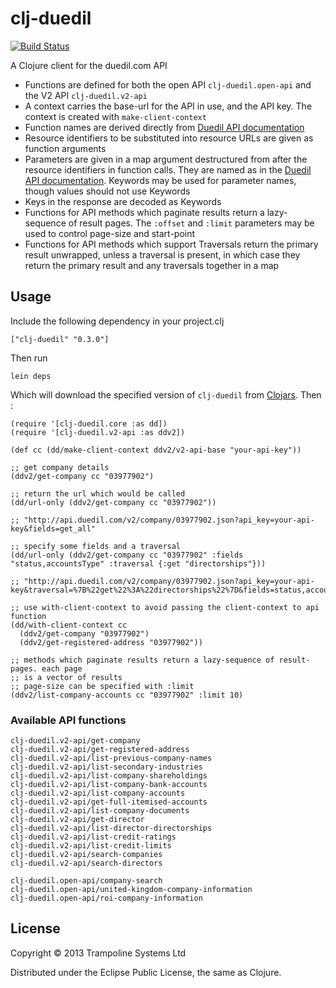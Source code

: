 # clj-duedil

[![Build Status](https://secure.travis-ci.org/trampoline/clj-duedil.png)](http://travis-ci.org/trampoline/clj-duedil)

A Clojure client for the duedil.com API

* Functions are defined for both the open API `clj-duedil.open-api` and the V2 API `clj-duedil.v2-api`
* A context carries the base-url for the API in use, and the API key. The context is created with `make-client-context`
* Function names are derived directly from [Duedil API documentation](http://developer.duedil.com/io-docs)
* Resource identifiers to be substituted into resource URLs are given as function arguments
* Parameters are given in a map argument destructured from after the resource identifiers in function calls.
  They are named as in the [Duedil API documentation](http://developer.duedil.com/io-docs). Keywords
  may be used for parameter names, though values should not use Keywords
* Keys in the response are decoded as Keywords
* Functions for API methods which paginate results return a lazy-sequence of result pages. The `:offset` and `:limit` parameters may be used to control page-size and start-point
* Functions for API methods which support Traversals return the primary result unwrapped, unless a traversal is present, in which case they return the primary result and any traversals together in a map

## Usage

Include the following dependency in your project.clj

    ["clj-duedil" "0.3.0"]

Then run

    lein deps

Which will download the specified version of `clj-duedil` from [Clojars](https://clojars.org/clj-duedil). Then :

    (require '[clj-duedil.core :as dd])
    (require '[clj-duedil.v2-api :as ddv2])

    (def cc (dd/make-client-context ddv2/v2-api-base "your-api-key"))

    ;; get company details
    (ddv2/get-company cc "03977902")

    ;; return the url which would be called
    (dd/url-only (ddv2/get-company cc "03977902"))

    ;; "http://api.duedil.com/v2/company/03977902.json?api_key=your-api-key&fields=get_all"

    ;; specify some fields and a traversal
    (dd/url-only (ddv2/get-company cc "03977902" :fields "status,accountsType" :traversal {:get "directorships"}))

    ;; "http://api.duedil.com/v2/company/03977902.json?api_key=your-api-key&traversal=%7B%22get%22%3A%22directorships%22%7D&fields=status,accountsType"

    ;; use with-client-context to avoid passing the client-context to api function
    (dd/with-client-context cc
      (ddv2/get-company "03977902")
      (ddv2/get-registered-address "03977902"))

    ;; methods which paginate results return a lazy-sequence of result-pages. each page
    ;; is a vector of results
    ;; page-size can be specified with :limit
    (ddv2/list-company-accounts cc "03977902" :limit 10)

### Available API functions

    clj-duedil.v2-api/get-company
    clj-duedil.v2-api/get-registered-address
    clj-duedil.v2-api/list-previous-company-names
    clj-duedil.v2-api/list-secondary-industries
    clj-duedil.v2-api/list-company-shareholdings
    clj-duedil.v2-api/list-company-bank-accounts
    clj-duedil.v2-api/list-company-accounts
    clj-duedil.v2-api/get-full-itemised-accounts
    clj-duedil.v2-api/list-company-documents
    clj-duedil.v2-api/get-director
    clj-duedil.v2-api/list-director-directorships
    clj-duedil.v2-api/list-credit-ratings
    clj-duedil.v2-api/list-credit-limits
    clj-duedil.v2-api/search-companies
    clj-duedil.v2-api/search-directors

    clj-duedil.open-api/company-search
    clj-duedil.open-api/united-kingdom-company-information
    clj-duedil.open-api/roi-company-information

## License

Copyright © 2013 Trampoline Systems Ltd

Distributed under the Eclipse Public License, the same as Clojure.
